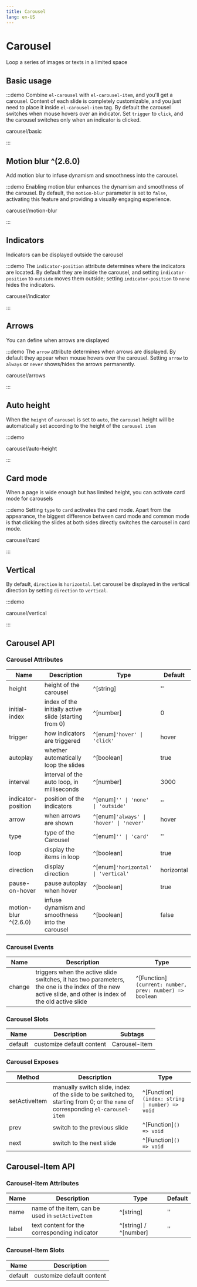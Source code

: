 ```yaml
---
title: Carousel
lang: en-US
---
```


# Carousel

Loop a series of images or texts in a limited space

## Basic usage

:::demo Combine `el-carousel` with `el-carousel-item`, and you'll get a carousel. Content of each slide is completely customizable, and you just need to place it inside `el-carousel-item` tag. By default the carousel switches when mouse hovers over an indicator. Set `trigger` to `click`, and the carousel switches only when an indicator is clicked.

carousel/basic

:::

## Motion blur ^(2.6.0)

Add motion blur to infuse dynamism and smoothness into the carousel.

:::demo Enabling motion blur enhances the dynamism and smoothness of the carousel. By default, the `motion-blur` parameter is set to `false`, activating this feature and providing a visually engaging experience.

carousel/motion-blur

:::

## Indicators

Indicators can be displayed outside the carousel

:::demo The `indicator-position` attribute determines where the indicators are located. By default they are inside the carousel, and setting `indicator-position` to `outside` moves them outside; setting `indicator-position` to `none` hides the indicators.

carousel/indicator

:::

## Arrows

You can define when arrows are displayed

:::demo The `arrow` attribute determines when arrows are displayed. By default they appear when mouse hovers over the carousel. Setting `arrow` to `always` or `never` shows/hides the arrows permanently.

carousel/arrows

:::

## Auto height

When the `height` of `carousel` is set to `auto`, the `carousel` height will be automatically set according to the height of the `carousel item`

:::demo

carousel/auto-height

:::

## Card mode

When a page is wide enough but has limited height, you can activate card mode for carousels

:::demo Setting `type` to `card` activates the card mode. Apart from the appearance, the biggest difference between card mode and common mode is that clicking the slides at both sides directly switches the carousel in card mode.

carousel/card

:::

## Vertical

By default, `direction` is `horizontal`. Let carousel be displayed in the vertical direction by setting `direction` to `vertical`.

:::demo

carousel/vertical

:::

## Carousel API

### Carousel Attributes

| Name                 | Description                                           | Type                                    | Default    |
| -------------------- | ----------------------------------------------------- | --------------------------------------- | ---------- |
| height               | height of the carousel                                | ^[string]                               | ''         |
| initial-index        | index of the initially active slide (starting from 0) | ^[number]                               | 0          |
| trigger              | how indicators are triggered                          | ^[enum]`'hover' \| 'click'`             | hover      |
| autoplay             | whether automatically loop the slides                 | ^[boolean]                              | true       |
| interval             | interval of the auto loop, in milliseconds            | ^[number]                               | 3000       |
| indicator-position   | position of the indicators                            | ^[enum]`'' \| 'none' \| 'outside'`      | ''         |
| arrow                | when arrows are shown                                 | ^[enum]`'always' \| 'hover' \| 'never'` | hover      |
| type                 | type of the Carousel                                  | ^[enum]`'' \| 'card'`                   | ''         |
| loop                 | display the items in loop                             | ^[boolean]                              | true       |
| direction            | display direction                                     | ^[enum]`'horizontal' \| 'vertical'`     | horizontal |
| pause-on-hover       | pause autoplay when hover                             | ^[boolean]                              | true       |
| motion-blur ^(2.6.0) | infuse dynamism and smoothness into the carousel      | ^[boolean]                              | false      |

### Carousel Events

| Name   | Description                                                                                                                                              | Type                                                    |
| ------ | -------------------------------------------------------------------------------------------------------------------------------------------------------- | ------------------------------------------------------- |
| change | triggers when the active slide switches, it has two parameters, the one is the index of the new active slide, and other is index of the old active slide | ^[Function]`(current: number, prev: number) => boolean` |

### Carousel Slots

| Name    | Description               | Subtags       |
| ------- | ------------------------- | ------------- |
| default | customize default content | Carousel-Item |

### Carousel Exposes

| Method        | Description                                                                                                                     | Type                                          |
| ------------- | ------------------------------------------------------------------------------------------------------------------------------- | --------------------------------------------- |
| setActiveItem | manually switch slide, index of the slide to be switched to, starting from 0; or the `name` of corresponding `el-carousel-item` | ^[Function]`(index: string \| number) => void` |
| prev          | switch to the previous slide                                                                                                    | ^[Function]`() => void`                       |
| next          | switch to the next slide                                                                                                        | ^[Function]`() => void`                       |

## Carousel-Item API

### Carousel-Item Attributes

| Name  | Description                                      | Type                  | Default |
| ----- | ------------------------------------------------ | --------------------- | ------- |
| name  | name of the item, can be used in `setActiveItem` | ^[string]             | ''      |
| label | text content for the corresponding indicator     | ^[string] / ^[number] | ''      |

### Carousel-Item Slots

| Name    | Description               |
| ------- | ------------------------- |
| default | customize default content |
